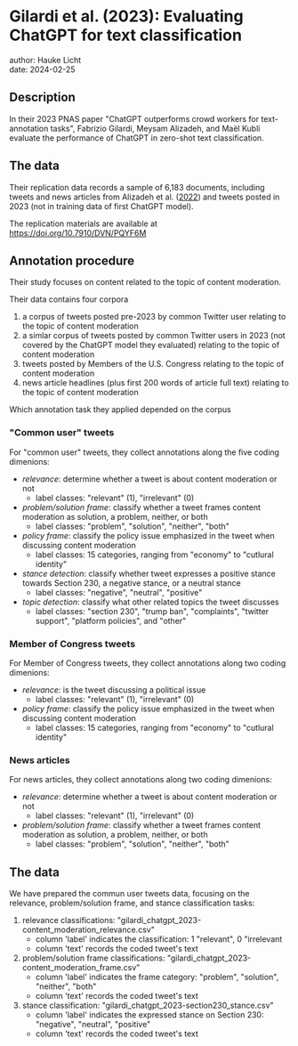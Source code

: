 # Gilardi et al. (2023): Evaluating ChatGPT for text classification

author: Hauke Licht\
date: 2024-02-25

## Description

In their 2023 PNAS paper "ChatGPT outperforms crowd workers for text-annotation tasks", 
Fabrizio Gilardi, Meysam Alizadeh, and Maël Kubli
evaluate the performance of ChatGPT in zero-shot text classification.

## The data 

Their replication data records a sample of 6,183 documents, including tweets and news articles from Alizadeh et al. ([2022](https://doi.org/10.51685/jqd.2022.023)) and tweets posted in 2023 (not in training data of first ChatGPT model).

The replication materials are available at https://doi.org/10.7910/DVN/PQYF6M

## Annotation procedure

Their study focuses on content related to the topic of content moderation.

Their data contains four corpora

1. a corpus of tweets posted pre-2023 by common Twitter user relating to the topic of content moderation
2. a simlar corpus of tweets posted by common Twitter users in 2023 (not covered by the ChatGPT model they evaluated)  relating to the topic of content moderation
3. tweets posted by Members of the U.S. Congress relating to the topic of content moderation
4. news article headlines (plus first 200 words of article full text) relating to the topic of content moderation

Which annotation task they applied depended on the corpus

### "Common user" tweets

For "common user" tweets, they collect annotations along the five coding dimenions:

- *relevance*: determine whether a tweet is about content moderation or not
	- label classes: "relevant" (1), "irrelevant" (0)
- *problem/solution frame*: classify whether a tweet frames content moderation as solution, a problem, neither, or both
	- label classes: "problem", "solution", "neither", "both"
- *policy frame*: classify the policy issue emphasized in the tweet when discussing content moderation
	- label classes: 15 categories, ranging from "economy" to "cutlural identity"
- *stance detection*: classify whether tweet expresses a positive stance towards Section 230, a negative stance, or a neutral stance
	- label classes: "negative", "neutral", "positive"
- *topic detection*: classify what other related topics the tweet discusses
	- label classes: "section 230", "trump ban", "complaints", "twitter support", "platform policies", and "other" 

### Member of Congress tweets

For Member of Congress tweets, they collect annotations along two coding dimenions:

- *relevance*: is the tweet discussing a political issue
	- label classes:  "relevant" (1), "irrelevant" (0)
- *policy frame*: classify the policy issue emphasized in the tweet when discussing content moderation
	- label classes: 15 categories, ranging from "economy" to "cutlural identity"

### News articles

For news articles, they collect annotations along two coding dimenions:

- *relevance*: determine whether a tweet is about content moderation or not
	- label classes: "relevant" (1), "irrelevant" (0)
- *problem/solution frame*: classify whether a tweet frames content moderation as solution, a problem, neither, or both
	- label classes: "problem", "solution", "neither", "both"

## The data

We have prepared the commun user tweets data, focusing on the relevance, problem/solution frame, and stance classification tasks:

1. relevance classifications: "gilardi_chatgpt_2023-content_moderation_relevance.csv"
	- column 'label' indicates the classification: 1 "relevant", 0 "irrelevant
	- column 'text' records the coded tweet's text
2. problem/solution frame classifications: "gilardi_chatgpt_2023-content_moderation_frame.csv"
	- column 'label' indicates the frame category: "problem", "solution", "neither", "both"
	- column 'text' records the coded tweet's text
3. stance classification: "gilardi_chatgpt_2023-section230_stance.csv"
	- column 'label' indicates the expressed stance on Section 230: "negative", "neutral", "positive"
	- column 'text' records the coded tweet's text
